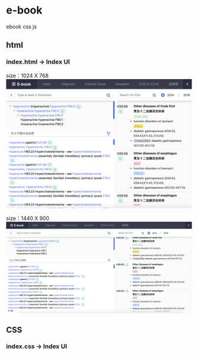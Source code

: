 # e-book
ebook css js
## html
### index.html -> Index UI

size：1024 X 768
![image](https://github.com/a192921/e-book/blob/master/UI/1024x768.png)

size：1440 X 900
![image](https://github.com/a192921/e-book/blob/master/UI/1440x900.png)


## CSS
### index.css -> Index UI
